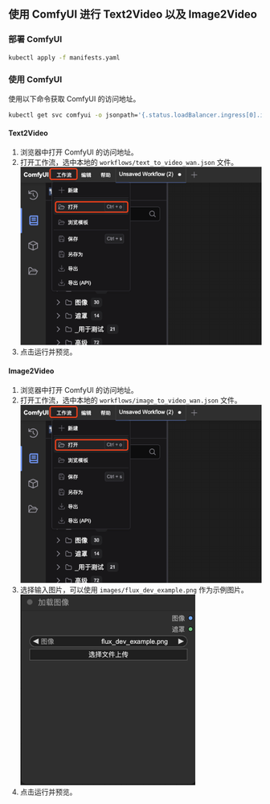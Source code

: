 ## 使用 ComfyUI 进行 Text2Video 以及 Image2Video

### 部署 ComfyUI

```bash
kubectl apply -f manifests.yaml
```

### 使用 ComfyUI

使用以下命令获取 ComfyUI 的访问地址。

```bash
kubectl get svc comfyui -o jsonpath='{.status.loadBalancer.ingress[0].ip}:{.spec.ports[0].port}'
```

#### Text2Video

1. 浏览器中打开 ComfyUI 的访问地址。
2. 打开工作流，选中本地的 `workflows/text_to_video_wan.json` 文件。  
![import_workflow](images/import_workflow.png)
3. 点击运行并预览。

#### Image2Video

1. 浏览器中打开 ComfyUI 的访问地址。
2. 打开工作流，选中本地的 `workflows/image_to_video_wan.json` 文件。  
![import_workflow](images/import_workflow.png)
3. 选择输入图片，可以使用 `images/flux_dev_example.png` 作为示例图片。  
![demo_png](images/upload_image.png)
4. 点击运行并预览。
